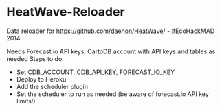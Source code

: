 HeatWave-Reloader
=================

Data reloader for https://github.com/daehon/HeatWave/ - #EcoHackMAD 2014

Needs Forecast.io API keys, CartoDB account with API keys and tables as needed
Steps to do:
- Set CDB_ACCOUNT, CDB_API_KEY, FORECAST_IO_KEY
- Deploy to Heroku
- Add the scheduler plugin
- Set the scheduler to run as needed (be aware of forecast.io API key limits!)
